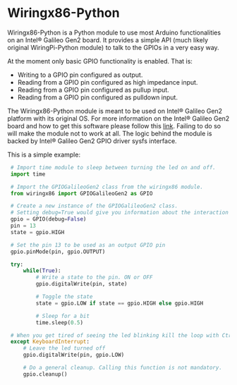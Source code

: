 # Wiringx86-Python

Wiringx86-Python is a Python module to use most Arduino functionalities on an Intel® Galileo Gen2 board. It
provides a simple API (much likely original WiringPi-Python module) to talk to the GPIOs in a very easy way.

At the moment only basic GPIO functionality is enabled. That is:

*  Writing to a GPIO pin configured as output.
*  Reading from a GPIO pin configured as high impedance input.
*  Reading from a GPIO pin configured as pullup input.
*  Reading from a GPIO pin configured as pulldown input.

The Wiringx86-Python module is meant to be used on Intel® Galileo Gen2 platform with its original OS. For more information on the Intel® Galileo Gen2 board and how to get this software please follow this [link](https://communities.intel.com/community/makers). Failing to do so will make the module not to work at all. The
logic behind the module is backed by Intel® Galileo Gen2 GPIO driver sysfs interface.

This is a simple example:

```python
 # Import time module to sleep between turning the led on and off.
 import time

 # Import the GPIOGalileoGen2 class from the wiringx86 module.
 from wiringx86 import GPIOGalileoGen2 as GPIO

 # Create a new instance of the GPIOGalileoGen2 class.
 # Setting debug=True would give you information about the interaction with sysfs
 gpio = GPIO(debug=False)
 pin = 13
 state = gpio.HIGH

 # Set the pin 13 to be used as an output GPIO pin
 gpio.pinMode(pin, gpio.OUTPUT)

 try:
     while(True):
         # Write a state to the pin. ON or OFF
         gpio.digitalWrite(pin, state)

         # Toggle the state
         state = gpio.LOW if state == gpio.HIGH else gpio.HIGH

         # Sleep for a bit
         time.sleep(0.5)

 # When you get tired of seeing the led blinking kill the loop with Ctrl-C.
 except KeyboardInterrupt:
     # Leave the led turned off
     gpio.digitalWrite(pin, gpio.LOW)

     # Do a general cleanup. Calling this function is not mandatory.
     gpio.cleanup()

```